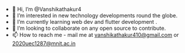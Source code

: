 - 👋 Hi, I’m @Vanshikathakur4
- 👀 I’m interested in new technology developments round the globe.
- 🌱 I’m currently learning web dev and flutter development . 
- 💞️ I’m looking to collaborate on any open source to contribute.
- 📫 How to reach me - mail me at vanshikathakur410@gmail.com or 2020uec1287@mnit.ac.in 
     

<!---
Vanshikathakur4/Vanshikathakur4 is a ✨ special ✨ repository because its `README.md` (this file) appears on your GitHub profile.
You can click the Preview link to take a look at your changes.
--->
